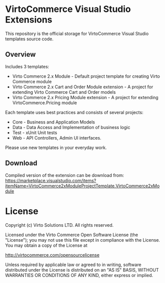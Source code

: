 # VirtoCommerce Visual Studio Extensions
This repository is the official storage for VirtoCommerce Visual Studio templates source code.

## Overview
Includes 3 templates:
* Virto Commerce 2.x Module - Default project template for creating Virto Commerce module
* Virto Commerce 2.x Cart and Order Module extension - A project for extending Virto Commerce Cart and Order models
* Virto Commerce 2.x Pricing Module extension - A project for extending VirtoCommerce.Pricing module

Each template uses best practices and consists of several projects:
* Core - Business and Application Models
* Data - Data Access and Implementation of business logic
* Test - xUnit Unit tests
* Web - API Controllers, Admin UI interfaces.

Please use new templates in your everyday work. 

## Download
Compiled version of the extension can be download from: https://marketplace.visualstudio.com/items?itemName=VirtoCommerce2xModuleProjectTemplate.VirtoCommerce2xModule

# License
Copyright (c) Virto Solutions LTD.  All rights reserved.

Licensed under the Virto Commerce Open Software License (the "License"); you
may not use this file except in compliance with the License. You may
obtain a copy of the License at

http://virtocommerce.com/opensourcelicense

Unless required by applicable law or agreed to in writing, software
distributed under the License is distributed on an "AS IS" BASIS,
WITHOUT WARRANTIES OR CONDITIONS OF ANY KIND, either express or
implied.
